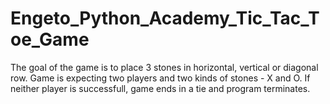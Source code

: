 # Engeto_Python_Academy_Tic_Tac_Toe_Game

The goal of the game is to place 3 stones in horizontal, vertical or diagonal row. 
Game is expecting two players and two kinds of stones - X and O.
If neither player is successfull, game ends in a tie and program terminates.  
